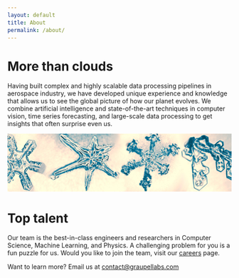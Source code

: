 ```yaml
---
layout: default
title: About
permalink: /about/
---
```


# More than clouds

Having built complex and highly scalable data processing pipelines in aerospace industry, we have developed unique experience and knowledge that allows us to see the global picture of how our planet evolves. We combine artificial intelligence and state-of-the-art techniques in computer vision, time series forecasting, and large-scale data processing to get insights that often surprise even us.

![Ice particles](/assets/about-particles.jpg)

# Top talent
Our team is the best-in-class engineers and researchers in Computer Science, Machine Learning, and Physics. A challenging problem for you is a fun puzzle for us. Would you like to join the team, visit our [careers](/careers/) page.


Want to learn more? Email us at [contact@graupellabs.com](contact@graupellabs.com)
